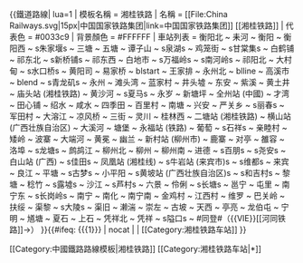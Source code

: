 {{鐵道路線| lua=1
| 模板名稱 = 湘桂铁路
| 名稱 = [[File:China Railways.svg|15px|中国国家铁路集团|link=中国国家铁路集团]] [[湘桂铁路]]
| 代表色 = #0033c9
| 背景顏色 = #FFFFFF
| 車站列表 = 衡阳北 ~ 耒河 ~ 衡阳 ~ 衡阳西 ~ s朱家堰s ~ 三塘 ~ 五塘 ~ 谭子山 ~ s泉湖s ~ 鸡笼街 ~ s甘棠集s ~ 白鹤铺 ~ 祁东北 ~ s新桥铺s ~ 祁东西 ~ 白地市 ~ s万福岭s ~ s南河岭s ~ 祁阳北 ~ 大村甸 ~ s水口桥s ~ 黄阳司 ~ 易家桥 ~ blstart ~ 王家排 ~ 永州北 ~ blline ~ 高溪市 ~ blend ~ s青龙矶s ~ 永州 ~ 滩头湾 ~ 蓝家村 ~ 井头墟 ~ 东安 ~ 紫溪 ~ 黄土井 ~ 庙头站 (湘桂铁路) ~ 黄沙河 ~ s夏马s ~ 永岁 ~ 新塘坪 ~ 全州站 (中國) ~ 才湾 ~ 田心铺 ~ 绍水 ~ 咸水 ~ 四季田 ~ 百里村 ~ 南塘 ~ 兴安 ~ 严关乡 ~ s丽春s ~ 军田村 ~ 大溶江 ~ 凉风桥 ~ 三街 ~ 灵川 ~ 桂林西 ~ 二塘站 (湘桂铁路) ~ 横山站 (广西壮族自治区) ~ 大溪河 ~ 塘堡 ~ 永福站 (铁路) ~ 葡萄 ~ s石祥s ~ 亲睦村 ~ 矮岭 ~ 波寨 ~ 大端河 ~ 黄冕 ~ 幽兰 ~ 新村站 (柳州市) ~ 鹿寨 ~ 对亭 ~ 雒容 ~ 洛埠 ~ s龙塘s ~ 鹧鸪江 ~ 柳州北 ~ 柳州 ~ 柳州南 ~ 进德 ~ s百朋s ~ s尧安s ~ 白山站 (广西) ~ s佳田s ~ 凤凰站 (湘桂线) ~ s牛岩站 (来宾市)s ~ s维都s ~ 来宾 ~ 良江 ~ 平塘 ~ s古梦s ~ 小平阳 ~ s黄坡站 (广西壮族自治区)s ~ s和吉村s ~ 黎塘 ~ 稔竹 ~ s露墟s ~ 沙江 ~ s芦村s ~ 六景 ~ 伶俐 ~ s长塘s ~ 邕宁 ~ 屯里 ~ 南宁东 ~ s长岗岭s ~ 南宁 ~ 南化 ~ 南宁南 ~ 金鸡村 ~ 江西村 ~ 维罗 ~ 巴关岭 ~ 扶绥 ~ 渠黎 ~ s大陵s ~ 渠旧 ~ 濑湍 ~ 崇左 ~ 古坡 ~ 天西 ~ 亭亮 ~ 龙伯屯 ~ 宁明 ~ 馗塘 ~ 夏石 ~ 上石 ~ 凭祥北 ~ 凭祥 ~ s隘口s ~ #同登#（{{VIE}}[[河同铁路]]→）
}}<includeonly>{{#ifeq: {{{1}}} | nocat | <!--空--> | [[Category:湘桂铁路车站]] }}</includeonly><noinclude>

[[Category:中國鐵路路線模板|湘桂铁路]]
[[Category:湘桂铁路车站|*]]
</noinclude>